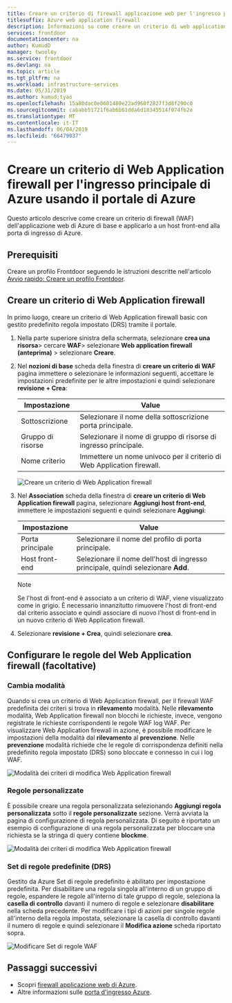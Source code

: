 ```yaml
---
title: Creare un criterio di firewall applicazione web per l'ingresso principale di Azure usando il portale di Azure
titlesuffix: Azure web application firewall
description: Informazioni su come creare un criterio di web application firewall (WAF) usando il portale di Azure.
services: frontdoor
documentationcenter: na
author: KumudD
manager: twooley
ms.service: frontdoor
ms.devlang: na
ms.topic: article
ms.tgt_pltfrm: na
ms.workload: infrastructure-services
ms.date: 05/31/2019
ms.author: kumud;tyao
ms.openlocfilehash: 15a80dac0e0601480e22ad960f2827f3d8f290c0
ms.sourcegitcommit: cababb51721f6ab6b61dda6d18345514f074fb2e
ms.translationtype: MT
ms.contentlocale: it-IT
ms.lasthandoff: 06/04/2019
ms.locfileid: "66479037"
---
```

# <a name="create-a-waf-policy-for-azure-front-door-by-using-the-azure-portal"></a>Creare un criterio di Web Application firewall per l'ingresso principale di Azure usando il portale di Azure

Questo articolo descrive come creare un criterio di firewall (WAF) dell'applicazione web di Azure di base e applicarlo a un host front-end alla porta di ingresso di Azure.

## <a name="prerequisites"></a>Prerequisiti

Creare un profilo Frontdoor seguendo le istruzioni descritte nell'articolo [Avvio rapido: Creare un profilo Frontdoor](quickstart-create-front-door.md). 

## <a name="create-a-waf-policy"></a>Creare un criterio di Web Application firewall

In primo luogo, creare un criterio di Web Application firewall basic con gestito predefinito regola impostato (DRS) tramite il portale. 

1. Nella parte superiore sinistra della schermata, selezionare **crea una risorsa**> cercare **WAF**> selezionare **Web application firewall (anteprima)** > selezionare  **Creare**.
2. Nel **nozioni di base** scheda della finestra di **creare un criterio di WAF** pagina immettere o selezionare le informazioni seguenti, accettare le impostazioni predefinite per le altre impostazioni e quindi selezionare **revisione + Crea**:

    | Impostazione                 | Value                                              |
    | ---                     | ---                                                |
    | Sottoscrizione            |Selezionare il nome della sottoscrizione porta principale.|
    | Gruppo di risorse          |Selezionare il nome di gruppo di risorse di ingresso principale.|
    | Nome criterio             |Immettere un nome univoco per il criterio di Web Application firewall.|

   ![Creare un criterio di Web Application firewall](./media/waf-front-door-create-portal/basic.png)

3. Nel **Association** scheda della finestra di **creare un criterio di Web Application firewall** pagina, selezionare **Aggiungi host front-end**, immettere le impostazioni seguenti e quindi selezionare **Aggiungi**:

    | Impostazione                 | Value                                              |
    | ---                     | ---                                                |
    | Porta principale              | Selezionare il nome del profilo di porta principale.|
    | Host front-end           | Selezionare il nome dell'host di ingresso principale, quindi selezionare **Add**.|
    
    > [!NOTE]
    > Se l'host di front-end è associato a un criterio di WAF, viene visualizzato come in grigio. È necessario innanzitutto rimuovere l'host di front-end dal criterio associato e quindi associare di nuovo l'host di front-end in un nuovo criterio di Web Application firewall.
1. Selezionare **revisione + Crea**, quindi selezionare **crea**.

## <a name="configure-waf-rules-optional"></a>Configurare le regole del Web Application firewall (facoltative)

### <a name="change-mode"></a>Cambia modalità

Quando si crea un criterio di Web Application firewall, per il firewall WAF predefinita dei criteri si trova in **rilevamento** modalità. Nelle **rilevamento** modalità, Web Application firewall non blocchi le richieste, invece, vengono registrate le richieste corrispondenti le regole WAF log WAF.
Per visualizzare Web Application firewall in azione, è possibile modificare le impostazioni della modalità dal **rilevamento** al **prevenzione**. Nelle **prevenzione** modalità richiede che le regole di corrispondenza definiti nella predefinito regola impostato (DRS) sono bloccate e connesso in cui i log WAF.

 ![Modalità dei criteri di modifica Web Application firewall](./media/waf-front-door-create-portal/policy.png)

### <a name="custom-rules"></a>Regole personalizzate

È possibile creare una regola personalizzata selezionando **Aggiungi regola personalizzata** sotto il **regole personalizzate** sezione. Verrà avviata la pagina di configurazione di regola personalizzata. Di seguito è riportato un esempio di configurazione di una regola personalizzata per bloccare una richiesta se la stringa di query contiene **blockme**.

![Modalità dei criteri di modifica Web Application firewall](./media/waf-front-door-create-portal/customquerystring2.png)

### <a name="default-rule-set-drs"></a>Set di regole predefinite (DRS)

Gestito da Azure Set di regole predefinito è abilitato per impostazione predefinita. Per disabilitare una regola singola all'interno di un gruppo di regole, espandere le regole all'interno di tale gruppo di regole, seleziona la **casella di controllo** davanti il numero di regole e selezionare **disabilitare** nella scheda precedente. Per modificare i tipi di azioni per singole regole all'interno della regola impostata, selezionare la casella di controllo davanti il numero di regole e quindi selezionare il **Modifica azione** scheda riportato sopra.

 ![Modificare Set di regole WAF](./media/waf-front-door-create-portal/managed2.png)

## <a name="next-steps"></a>Passaggi successivi

- Scopri [firewall applicazione web di Azure](waf-overview.md).
- Altre informazioni sulle [porta d'ingresso Azure](front-door-overview.md).
